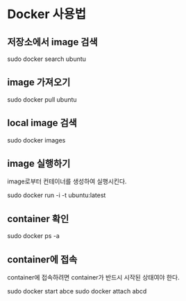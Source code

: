 # Docker 사용법
## 저장소에서 image 검색

   sudo docker search ubuntu
   
## image 가져오기

   sudo docker pull ubuntu

## local image 검색

   sudo docker images

## image 실행하기
image로부터 컨테이너를 생성하여 실행시킨다.

   sudo docker run -i -t ubuntu:latest 

## container 확인

   sudo docker ps -a

## container에 접속
container에 접속하려면 container가 반드시 시작된 상태여야 한다.

   sudo docker start abce
   sudo docker attach abcd

